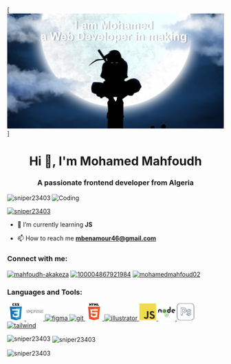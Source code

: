 [![MasterHead](./banner.png)]
<h1 align="center">Hi 👋, I'm Mohamed Mahfoudh</h1>
<h3 align="center">A passionate frontend developer from Algeria</h3>
<img align="right" alt="Coding" width="400" src="https://www.google.com/url?sa=i&url=https%3A%2F%2Fgithub.com%2FAlaeddineMessadi%2FAlaeddineMessadi&psig=AOvVaw3L4YT8LCaBili_WUERBvAL&ust=1712157493799000&source=images&cd=vfe&opi=89978449&ved=0CBEQjRxqFwoTCJDw4-zpo4UDFQAAAAAdAAAAABBi" />
<p align="left"> <img src="https://komarev.com/ghpvc/?username=sniper23403&label=Profile%20views&color=0e75b6&style=flat" alt="sniper23403" /> </p>

<p align="left"> <a href="https://github.com/ryo-ma/github-profile-trophy"><img src="https://github-profile-trophy.vercel.app/?username=sniper23403" alt="sniper23403" /></a> </p>

- 🌱 I’m currently learning **JS**

- 📫 How to reach me **mbenamour46@gmail.com**

<h3 align="left">Connect with me:</h3>
<p align="left">
<a href="https://linkedin.com/in/mahfoudh-akakeza" target="blank"><img align="center" src="https://raw.githubusercontent.com/rahuldkjain/github-profile-readme-generator/master/src/images/icons/Social/linked-in-alt.svg" alt="mahfoudh-akakeza" height="30" width="40" /></a>
<a href="https://fb.com/100004867921984" target="blank"><img align="center" src="https://raw.githubusercontent.com/rahuldkjain/github-profile-readme-generator/master/src/images/icons/Social/facebook.svg" alt="100004867921984" height="30" width="40" /></a>
<a href="https://instagram.com/mohamedmahfoud02" target="blank"><img align="center" src="https://raw.githubusercontent.com/rahuldkjain/github-profile-readme-generator/master/src/images/icons/Social/instagram.svg" alt="mohamedmahfoud02" height="30" width="40" /></a>
</p>

<h3 align="left">Languages and Tools:</h3>
<p align="left"> <a href="https://www.w3schools.com/css/" target="_blank" rel="noreferrer"> <img src="https://raw.githubusercontent.com/devicons/devicon/master/icons/css3/css3-original-wordmark.svg" alt="css3" width="40" height="40"/> </a> <a href="https://expressjs.com" target="_blank" rel="noreferrer"> <img src="https://raw.githubusercontent.com/devicons/devicon/master/icons/express/express-original-wordmark.svg" alt="express" width="40" height="40"/> </a> <a href="https://www.figma.com/" target="_blank" rel="noreferrer"> <img src="https://www.vectorlogo.zone/logos/figma/figma-icon.svg" alt="figma" width="40" height="40"/> </a> <a href="https://git-scm.com/" target="_blank" rel="noreferrer"> <img src="https://www.vectorlogo.zone/logos/git-scm/git-scm-icon.svg" alt="git" width="40" height="40"/> </a> <a href="https://www.w3.org/html/" target="_blank" rel="noreferrer"> <img src="https://raw.githubusercontent.com/devicons/devicon/master/icons/html5/html5-original-wordmark.svg" alt="html5" width="40" height="40"/> </a> <a href="https://www.adobe.com/in/products/illustrator.html" target="_blank" rel="noreferrer"> <img src="https://www.vectorlogo.zone/logos/adobe_illustrator/adobe_illustrator-icon.svg" alt="illustrator" width="40" height="40"/> </a> <a href="https://developer.mozilla.org/en-US/docs/Web/JavaScript" target="_blank" rel="noreferrer"> <img src="https://raw.githubusercontent.com/devicons/devicon/master/icons/javascript/javascript-original.svg" alt="javascript" width="40" height="40"/> </a> <a href="https://nodejs.org" target="_blank" rel="noreferrer"> <img src="https://raw.githubusercontent.com/devicons/devicon/master/icons/nodejs/nodejs-original-wordmark.svg" alt="nodejs" width="40" height="40"/> </a> <a href="https://www.photoshop.com/en" target="_blank" rel="noreferrer"> <img src="https://raw.githubusercontent.com/devicons/devicon/master/icons/photoshop/photoshop-line.svg" alt="photoshop" width="40" height="40"/> </a> <a href="https://tailwindcss.com/" target="_blank" rel="noreferrer"> <img src="https://www.vectorlogo.zone/logos/tailwindcss/tailwindcss-icon.svg" alt="tailwind" width="40" height="40"/> </a> </p>

<p><img align="left" src="https://github-readme-stats.vercel.app/api/top-langs?username=sniper23403&show_icons=true&locale=en&layout=compact" alt="sniper23403" /></p>

<p>&nbsp;<img align="center" src="https://github-readme-stats.vercel.app/api?username=sniper23403&show_icons=true&locale=en" alt="sniper23403" /></p>

<p><img align="center" src="https://github-readme-streak-stats.herokuapp.com/?user=sniper23403&" alt="sniper23403" /></p>

